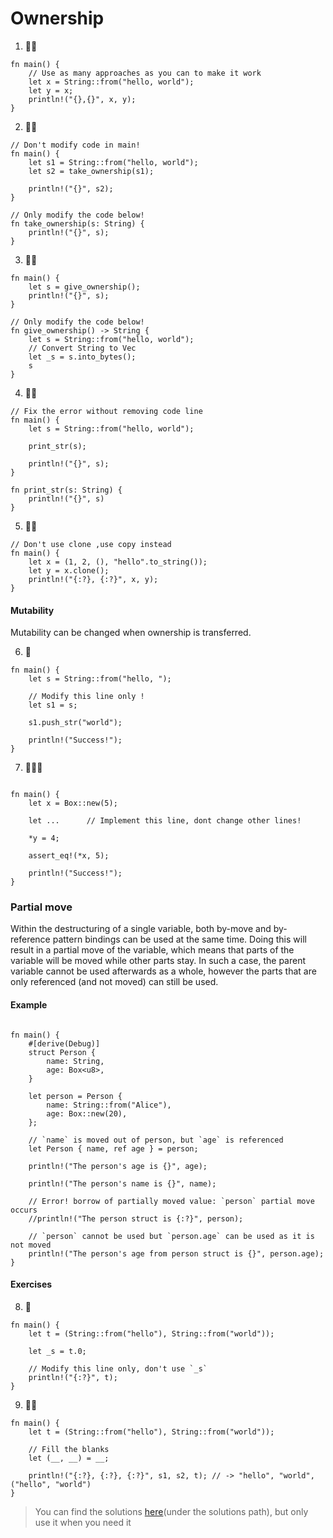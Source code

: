# Ownership

1. 🌟🌟

```rust,editable
fn main() {
    // Use as many approaches as you can to make it work
    let x = String::from("hello, world");
    let y = x;
    println!("{},{}", x, y);
}
```

2. 🌟🌟

```rust,editable
// Don't modify code in main!
fn main() {
    let s1 = String::from("hello, world");
    let s2 = take_ownership(s1);

    println!("{}", s2);
}

// Only modify the code below!
fn take_ownership(s: String) {
    println!("{}", s);
}
```

3. 🌟🌟

```rust,editable
fn main() {
    let s = give_ownership();
    println!("{}", s);
}

// Only modify the code below!
fn give_ownership() -> String {
    let s = String::from("hello, world");
    // Convert String to Vec
    let _s = s.into_bytes();
    s
}
```

4. 🌟🌟

```rust,editable
// Fix the error without removing code line
fn main() {
    let s = String::from("hello, world");

    print_str(s);

    println!("{}", s);
}

fn print_str(s: String) {
    println!("{}", s)
}
```

5. 🌟🌟

```rust,editable
// Don't use clone ,use copy instead
fn main() {
    let x = (1, 2, (), "hello".to_string());
    let y = x.clone();
    println!("{:?}, {:?}", x, y);
}
```

#### Mutability

Mutability can be changed when ownership is transferred.

6. 🌟

```rust,editable
fn main() {
    let s = String::from("hello, ");

    // Modify this line only !
    let s1 = s;

    s1.push_str("world");

    println!("Success!");
}
```

7. 🌟🌟🌟

```rust,editable

fn main() {
    let x = Box::new(5);

    let ...      // Implement this line, dont change other lines!

    *y = 4;

    assert_eq!(*x, 5);

    println!("Success!");
}
```

### Partial move

Within the destructuring of a single variable, both by-move and by-reference pattern bindings can be used at the same time. Doing this will result in a partial move of the variable, which means that parts of the variable will be moved while other parts stay. In such a case, the parent variable cannot be used afterwards as a whole, however the parts that are only referenced (and not moved) can still be used.

#### Example

```rust,editable

fn main() {
    #[derive(Debug)]
    struct Person {
        name: String,
        age: Box<u8>,
    }

    let person = Person {
        name: String::from("Alice"),
        age: Box::new(20),
    };

    // `name` is moved out of person, but `age` is referenced
    let Person { name, ref age } = person;

    println!("The person's age is {}", age);

    println!("The person's name is {}", name);

    // Error! borrow of partially moved value: `person` partial move occurs
    //println!("The person struct is {:?}", person);

    // `person` cannot be used but `person.age` can be used as it is not moved
    println!("The person's age from person struct is {}", person.age);
}
```

#### Exercises

8. 🌟

```rust,editable
fn main() {
    let t = (String::from("hello"), String::from("world"));

    let _s = t.0;

    // Modify this line only, don't use `_s`
    println!("{:?}", t);
}
```

9. 🌟🌟

```rust,editable
fn main() {
    let t = (String::from("hello"), String::from("world"));

    // Fill the blanks
    let (__, __) = __;

    println!("{:?}, {:?}, {:?}", s1, s2, t); // -> "hello", "world", ("hello", "world")
}
```

> You can find the solutions [here](https://github.com/sunface/rust-by-practice)(under the solutions path), but only use it when you need it
